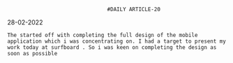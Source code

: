 									#DAILY ARTICLE-20
 
   28-02-2022


	The started off with completing the full design of the mobile application which i was concentrating on. I had a target to present my work today at surfboard . So i was keen on completing the design as soon as possible

